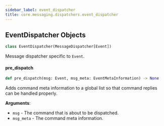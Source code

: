 ```yaml
---
sidebar_label: event_dispatcher
title: core.messaging.dispatchers.event_dispatcher
---
```


## EventDispatcher Objects

```python
class EventDispatcher(MessageDispatcher[Event])
```

Message dispatcher specific to ``Event``.

#### pre\_dispatch

```python
def pre_dispatch(msg: Event, msg_meta: EventMetaInformation) -> None
```

Adds command meta information to a global list so that command replies can be handled properly.

**Arguments**:

- `msg` - The command that is about to be dispatched.
- `msg_meta` - The command meta information.

